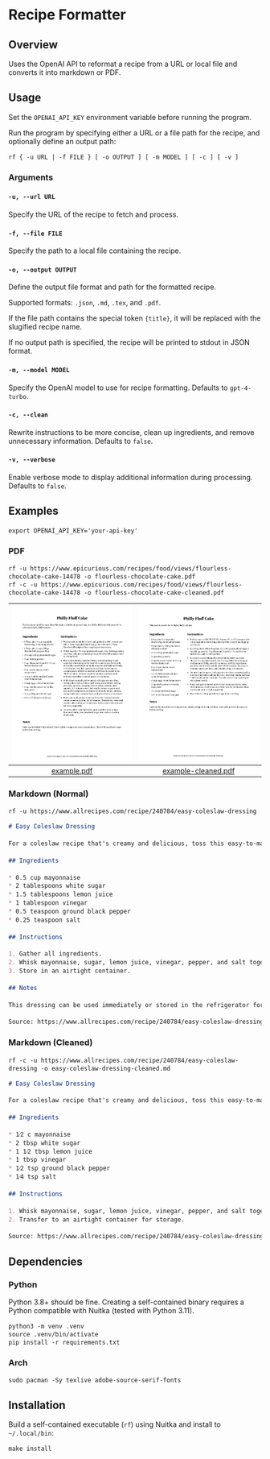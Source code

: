 # Recipe Formatter

## Overview

Uses the OpenAI API to reformat a recipe from a URL or local file and converts it into markdown or PDF.

## Usage

Set the `OPENAI_API_KEY` environment variable before running the program.

Run the program by specifying either a URL or a file path for the recipe, and optionally define an output path:

```commandline
rf { -u URL | -f FILE } [ -o OUTPUT ] [ -m MODEL ] [ -c ] [ -v ]
```

### Arguments

#### `-u, --url URL`

Specify the URL of the recipe to fetch and process.

#### `-f, --file FILE`

Specify the path to a local file containing the recipe.

#### `-o, --output OUTPUT`

Define the output file format and path for the formatted recipe.

Supported formats: `.json`, `.md`, `.tex`, and `.pdf`.

If the file path contains the special token `{title}`, it will be replaced with the slugified recipe name.

If no output path is specified, the recipe will be printed to stdout in JSON format.

#### `-m, --model MODEL`

Specify the OpenAI model to use for recipe formatting. Defaults to `gpt-4-turbo`.

#### `-c, --clean`

Rewrite instructions to be more concise, clean up ingredients, and remove unnecessary information. Defaults to `false`.

#### `-v, --verbose`

Enable verbose mode to display additional information during processing. Defaults to `false`.

## Examples

```
export OPENAI_API_KEY='your-api-key'
```

### PDF

```
rf -u https://www.epicurious.com/recipes/food/views/flourless-chocolate-cake-14478 -o flourless-chocolate-cake.pdf
rf -c -u https://www.epicurious.com/recipes/food/views/flourless-chocolate-cake-14478 -o flourless-chocolate-cake-cleaned.pdf
```

|  ![Example](examples/example.jpg)   | ![Example (Cleaned)](examples/example-cleaned.jpg)  |
|:-----------------------------------:|:---------------------------------------------------:|
| [example.pdf](examples/example.pdf) | [example-cleaned.pdf](examples/example-cleaned.pdf) |

### Markdown (Normal)

```
rf -u https://www.allrecipes.com/recipe/240784/easy-coleslaw-dressing
```

```markdown
# Easy Coleslaw Dressing

For a coleslaw recipe that's creamy and delicious, toss this easy-to-make, 5-minute homemade dressing with a bag of store-bought coleslaw mix.

## Ingredients

* 0.5 cup mayonnaise
* 2 tablespoons white sugar
* 1.5 tablespoons lemon juice
* 1 tablespoon vinegar
* 0.5 teaspoon ground black pepper
* 0.25 teaspoon salt

## Instructions

1. Gather all ingredients.
2. Whisk mayonnaise, sugar, lemon juice, vinegar, pepper, and salt together in a bowl until smooth and creamy.
3. Store in an airtight container.

## Notes

This dressing can be used immediately or stored in the refrigerator for up to a week.

Source: https://www.allrecipes.com/recipe/240784/easy-coleslaw-dressing/
```

### Markdown (Cleaned)

```
rf -c -u https://www.allrecipes.com/recipe/240784/easy-coleslaw-dressing -o easy-coleslaw-dressing-cleaned.md
```

```markdown
# Easy Coleslaw Dressing

For a coleslaw recipe that's creamy and delicious, toss this easy-to-make, 5-minute homemade dressing with a bag of store-bought coleslaw mix.

## Ingredients

* 1⁄2 c mayonnaise
* 2 tbsp white sugar
* 1 1⁄2 tbsp lemon juice
* 1 tbsp vinegar
* 1⁄2 tsp ground black pepper
* 1⁄4 tsp salt

## Instructions

1. Whisk mayonnaise, sugar, lemon juice, vinegar, pepper, and salt together in a bowl until smooth.
2. Transfer to an airtight container for storage.

Source: https://www.allrecipes.com/recipe/240784/easy-coleslaw-dressing/
```

## Dependencies

### Python

Python 3.8+ should be fine. Creating a self-contained binary requires a Python compatible with Nuitka (tested with Python 3.11).

```
python3 -m venv .venv
source .venv/bin/activate
pip install -r requirements.txt
```

### Arch

```
sudo pacman -Sy texlive adobe-source-serif-fonts
```

## Installation

Build a self-contained executable (`rf`) using Nuitka and install to `~/.local/bin`:

```
make install
```
